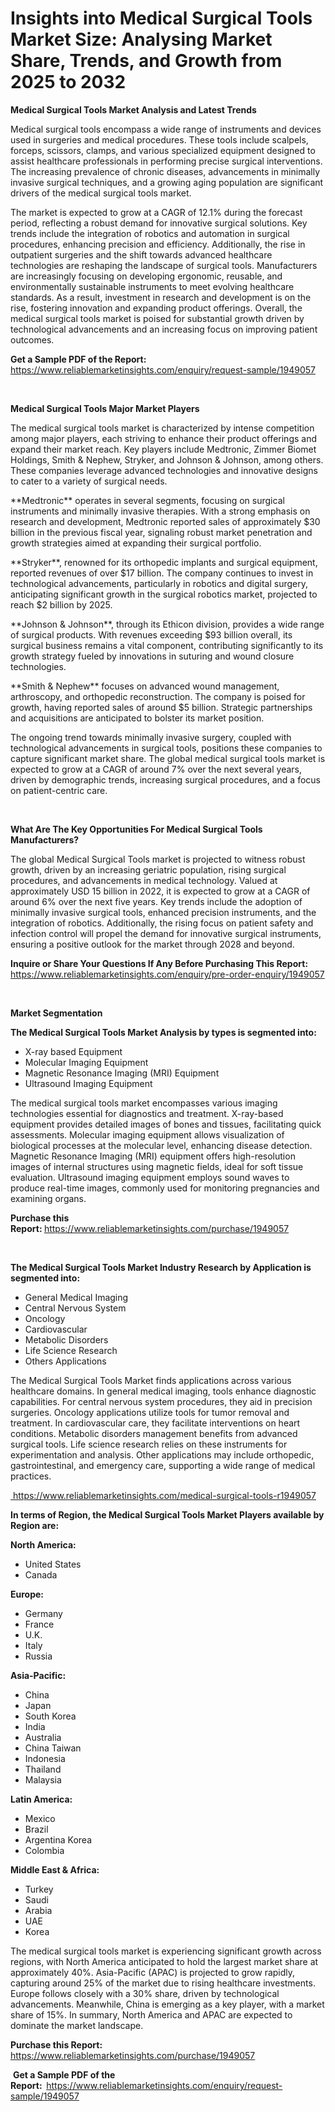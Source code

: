 <p><h1>Insights into Medical Surgical Tools Market Size: Analysing Market Share, Trends, and Growth from 2025 to 2032</h1></p><p><strong>Medical Surgical Tools Market Analysis and Latest Trends</strong></p>
<p><p>Medical surgical tools encompass a wide range of instruments and devices used in surgeries and medical procedures. These tools include scalpels, forceps, scissors, clamps, and various specialized equipment designed to assist healthcare professionals in performing precise surgical interventions. The increasing prevalence of chronic diseases, advancements in minimally invasive surgical techniques, and a growing aging population are significant drivers of the medical surgical tools market.</p><p>The market is expected to grow at a CAGR of 12.1% during the forecast period, reflecting a robust demand for innovative surgical solutions. Key trends include the integration of robotics and automation in surgical procedures, enhancing precision and efficiency. Additionally, the rise in outpatient surgeries and the shift towards advanced healthcare technologies are reshaping the landscape of surgical tools. Manufacturers are increasingly focusing on developing ergonomic, reusable, and environmentally sustainable instruments to meet evolving healthcare standards. As a result, investment in research and development is on the rise, fostering innovation and expanding product offerings. Overall, the medical surgical tools market is poised for substantial growth driven by technological advancements and an increasing focus on improving patient outcomes.</p></p>
<p><strong>Get a Sample PDF of the Report:&nbsp;</strong> <a href="https://www.reliablemarketinsights.com/enquiry/request-sample/1949057?utm_campaign=3610&utm_medium=2&utm_source=Github&utm_content=ia&utm_term=16042025&utm_id=medical-surgical-tools">https://www.reliablemarketinsights.com/enquiry/request-sample/1949057</a></p>
<p>&nbsp;</p>
<p><strong>Medical Surgical Tools Major Market Players</strong></p>
<p><p>The medical surgical tools market is characterized by intense competition among major players, each striving to enhance their product offerings and expand their market reach. Key players include Medtronic, Zimmer Biomet Holdings, Smith & Nephew, Stryker, and Johnson & Johnson, among others. These companies leverage advanced technologies and innovative designs to cater to a variety of surgical needs.</p><p>**Medtronic** operates in several segments, focusing on surgical instruments and minimally invasive therapies. With a strong emphasis on research and development, Medtronic reported sales of approximately $30 billion in the previous fiscal year, signaling robust market penetration and growth strategies aimed at expanding their surgical portfolio.</p><p>**Stryker**, renowned for its orthopedic implants and surgical equipment, reported revenues of over $17 billion. The company continues to invest in technological advancements, particularly in robotics and digital surgery, anticipating significant growth in the surgical robotics market, projected to reach $2 billion by 2025.</p><p>**Johnson & Johnson**, through its Ethicon division, provides a wide range of surgical products. With revenues exceeding $93 billion overall, its surgical business remains a vital component, contributing significantly to its growth strategy fueled by innovations in suturing and wound closure technologies.</p><p>**Smith & Nephew** focuses on advanced wound management, arthroscopy, and orthopedic reconstruction. The company is poised for growth, having reported sales of around $5 billion. Strategic partnerships and acquisitions are anticipated to bolster its market position.</p><p>The ongoing trend towards minimally invasive surgery, coupled with technological advancements in surgical tools, positions these companies to capture significant market share. The global medical surgical tools market is expected to grow at a CAGR of around 7% over the next several years, driven by demographic trends, increasing surgical procedures, and a focus on patient-centric care.</p></p>
<p>&nbsp;</p>
<p><strong>What Are The Key Opportunities For Medical Surgical Tools Manufacturers?</strong></p>
<p><p>The global Medical Surgical Tools market is projected to witness robust growth, driven by an increasing geriatric population, rising surgical procedures, and advancements in medical technology. Valued at approximately USD 15 billion in 2022, it is expected to grow at a CAGR of around 6% over the next five years. Key trends include the adoption of minimally invasive surgical tools, enhanced precision instruments, and the integration of robotics. Additionally, the rising focus on patient safety and infection control will propel the demand for innovative surgical instruments, ensuring a positive outlook for the market through 2028 and beyond.</p></p>
<p><strong>Inquire or Share Your Questions If Any Before Purchasing This Report:</strong> <a href="https://www.reliablemarketinsights.com/enquiry/pre-order-enquiry/1949057?utm_campaign=3610&utm_medium=2&utm_source=Github&utm_content=ia&utm_term=16042025&utm_id=medical-surgical-tools">https://www.reliablemarketinsights.com/enquiry/pre-order-enquiry/1949057</a></p>
<p>&nbsp;</p>
<p><strong>Market Segmentation</strong></p>
<p><strong>The Medical Surgical Tools Market Analysis by types is segmented into:</strong></p>
<p><ul><li>X-ray based Equipment</li><li>Molecular Imaging Equipment</li><li>Magnetic Resonance Imaging (MRI) Equipment</li><li>Ultrasound Imaging Equipment</li></ul></p>
<p><p>The medical surgical tools market encompasses various imaging technologies essential for diagnostics and treatment. X-ray-based equipment provides detailed images of bones and tissues, facilitating quick assessments. Molecular imaging equipment allows visualization of biological processes at the molecular level, enhancing disease detection. Magnetic Resonance Imaging (MRI) equipment offers high-resolution images of internal structures using magnetic fields, ideal for soft tissue evaluation. Ultrasound imaging equipment employs sound waves to produce real-time images, commonly used for monitoring pregnancies and examining organs.</p></p>
<p><strong>Purchase this Report:&nbsp;</strong><a href="https://www.reliablemarketinsights.com/purchase/1949057?utm_campaign=3610&utm_medium=2&utm_source=Github&utm_content=ia&utm_term=16042025&utm_id=medical-surgical-tools">https://www.reliablemarketinsights.com/purchase/1949057</a></p>
<p>&nbsp;</p>
<p><strong>The Medical Surgical Tools Market Industry Research by Application is segmented into:</strong></p>
<p><ul><li>General Medical Imaging</li><li>Central Nervous System</li><li>Oncology</li><li>Cardiovascular</li><li>Metabolic Disorders</li><li>Life Science Research</li><li>Others Applications</li></ul></p>
<p><p>The Medical Surgical Tools Market finds applications across various healthcare domains. In general medical imaging, tools enhance diagnostic capabilities. For central nervous system procedures, they aid in precision surgeries. Oncology applications utilize tools for tumor removal and treatment. In cardiovascular care, they facilitate interventions on heart conditions. Metabolic disorders management benefits from advanced surgical tools. Life science research relies on these instruments for experimentation and analysis. Other applications may include orthopedic, gastrointestinal, and emergency care, supporting a wide range of medical practices.</p></p>
<p><a href="https://www.reliablemarketinsights.com/medical-surgical-tools-r1949057?utm_campaign=3610&utm_medium=2&utm_source=Github&utm_content=ia&utm_term=16042025&utm_id=medical-surgical-tools">&nbsp;https://www.reliablemarketinsights.com/medical-surgical-tools-r1949057</a></p>
<p><strong>In terms of Region, the Medical Surgical Tools Market Players available by Region are:</strong></p>
<p>
    <p> <strong> North America: </strong>
        <ul>
            <li>United States</li>
            <li>Canada</li>
        </ul>
        </p> 
    <p> <strong> Europe: </strong>
        <ul>
            <li>Germany</li>
            <li>France</li>
            <li>U.K.</li>
            <li>Italy</li>
            <li>Russia</li>
        </ul>
        </p> 
    <p> <strong> Asia-Pacific: </strong>
        <ul>
            <li>China</li>
            <li>Japan</li>
            <li>South Korea</li>
            <li>India</li>
            <li>Australia</li>
            <li>China Taiwan</li>
            <li>Indonesia</li>
            <li>Thailand</li>
            <li>Malaysia</li>
        </ul>
        </p> 
    <p> <strong> Latin America: </strong>
        <ul>
            <li>Mexico</li>
            <li>Brazil</li>
            <li>Argentina Korea</li>
            <li>Colombia</li>
        </ul>
        </p> 
    <p> <strong> Middle East & Africa: </strong>
        <ul>
            <li>Turkey</li>
            <li>Saudi</li>
            <li>Arabia</li>
            <li>UAE</li>
            <li>Korea</li>
        </ul>
    </p>
    </p>
<p><p>The medical surgical tools market is experiencing significant growth across regions, with North America anticipated to hold the largest market share at approximately 40%. Asia-Pacific (APAC) is projected to grow rapidly, capturing around 25% of the market due to rising healthcare investments. Europe follows closely with a 30% share, driven by technological advancements. Meanwhile, China is emerging as a key player, with a market share of 15%. In summary, North America and APAC are expected to dominate the market landscape.</p></p>
<p><strong>Purchase this Report: </strong><a href="https://www.reliablemarketinsights.com/purchase/1949057?utm_campaign=3610&utm_medium=2&utm_source=Github&utm_content=ia&utm_term=16042025&utm_id=medical-surgical-tools">https://www.reliablemarketinsights.com/purchase/1949057</a></p>
<p>&nbsp;<strong>Get a Sample PDF of the Report:&nbsp;&nbsp;</strong><a href="https://www.reliablemarketinsights.com/enquiry/request-sample/1949057?utm_campaign=3610&utm_medium=2&utm_source=Github&utm_content=ia&utm_term=16042025&utm_id=medical-surgical-tools">https://www.reliablemarketinsights.com/enquiry/request-sample/1949057</a></p>
<p><strong></strong></p>
<p><p></p><p></p><p></p></p>
